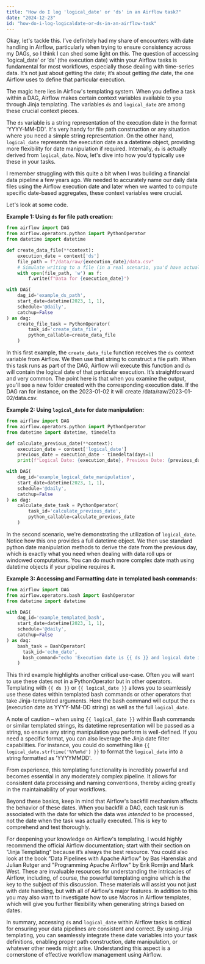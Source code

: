 ```yaml
---
title: "How do I log 'logical_date' or 'ds' in an Airflow task?"
date: "2024-12-23"
id: "how-do-i-log-logicaldate-or-ds-in-an-airflow-task"
---
```


Okay, let's tackle this. I’ve definitely had my share of encounters with date handling in Airflow, particularly when trying to ensure consistency across my DAGs, so I think I can shed some light on this. The question of accessing ‘logical_date’ or ‘ds’ (the execution date) within your Airflow tasks is fundamental for most workflows, especially those dealing with time-series data. It’s not just about getting the date; it’s about getting *the* date, the one Airflow uses to define that particular execution.

The magic here lies in Airflow's templating system. When you define a task within a DAG, Airflow makes certain context variables available to you through Jinja templating. The variables `ds` and `logical_date` are among these crucial context pieces.

The `ds` variable is a string representation of the execution date in the format 'YYYY-MM-DD'. It's very handy for file path construction or any situation where you need a simple string representation. On the other hand, `logical_date` represents the execution date as a datetime object, providing more flexibility for date manipulation if required. Internally, `ds` is actually derived from `logical_date`. Now, let's dive into how you'd typically use these in your tasks.

I remember struggling with this quite a bit when I was building a financial data pipeline a few years ago. We needed to accurately name our daily data files using the Airflow execution date and later when we wanted to compute specific date-based aggregates, these context variables were crucial.

Let's look at some code.

**Example 1: Using `ds` for file path creation:**

```python
from airflow import DAG
from airflow.operators.python import PythonOperator
from datetime import datetime

def create_data_file(**context):
    execution_date = context['ds']
    file_path = f"/data/raw/{execution_date}/data.csv"
    # Simulate writing to a file (in a real scenario, you'd have actual data writing)
    with open(file_path, 'w') as f:
        f.write(f"Data for {execution_date}")

with DAG(
    dag_id='example_ds_path',
    start_date=datetime(2023, 1, 1),
    schedule='@daily',
    catchup=False
) as dag:
    create_file_task = PythonOperator(
        task_id='create_data_file',
        python_callable=create_data_file
    )
```

In this first example, the `create_data_file` function receives the `ds` context variable from Airflow. We then use that string to construct a file path. When this task runs as part of the DAG, Airflow will execute this function and `ds` will contain the logical date of that particular execution. It’s straightforward and very common. The point here is that when you examine the output, you'll see a new folder created with the corresponding execution date. If the DAG ran for instance, on the 2023-01-02 it will create /data/raw/2023-01-02/data.csv.

**Example 2: Using `logical_date` for date manipulation:**

```python
from airflow import DAG
from airflow.operators.python import PythonOperator
from datetime import datetime, timedelta

def calculate_previous_date(**context):
    execution_date = context['logical_date']
    previous_date = execution_date - timedelta(days=1)
    print(f"Logical Date: {execution_date}, Previous Date: {previous_date}")

with DAG(
    dag_id='example_logical_date_manipulation',
    start_date=datetime(2023, 1, 1),
    schedule='@daily',
    catchup=False
) as dag:
    calculate_date_task = PythonOperator(
        task_id='calculate_previous_date',
        python_callable=calculate_previous_date
    )
```

In the second scenario, we're demonstrating the utilization of `logical_date`. Notice how this one provides a full datetime object. We then use standard python date manipulation methods to derive the date from the previous day, which is exactly what you need when dealing with data roll ups or windowed computations. You can do much more complex date math using datetime objects if your pipeline requires it.

**Example 3: Accessing and Formatting date in templated bash commands:**

```python
from airflow import DAG
from airflow.operators.bash import BashOperator
from datetime import datetime

with DAG(
    dag_id='example_templated_bash',
    start_date=datetime(2023, 1, 1),
    schedule='@daily',
    catchup=False
) as dag:
    bash_task = BashOperator(
      task_id='echo_date',
      bash_command="echo 'Execution date is {{ ds }} and logical date is {{ logical_date }}'"
    )

```

This third example highlights another critical use-case. Often you will want to use these dates not in a PythonOperator but in other operators. Templating with `{{ ds }}` or `{{ logical_date }}` allows you to seamlessly use these dates within templated bash commands or other operators that take Jinja-templated arguments. Here the bash command will output the `ds` (execution date as YYYY-MM-DD string) as well as the full `logical_date`.

A note of caution – when using `{{ logical_date }}` within Bash commands or similar templated strings, its datetime representation will be passed as a string, so ensure any string manipulation you perform is well-defined. If you need a specific format, you can also leverage the Jinja date filter capabilities. For instance, you could do something like `{{ logical_date.strftime('%Y%m%d') }}` to format the `logical_date` into a string formatted as 'YYYYMMDD'.

From experience, this templating functionality is incredibly powerful and becomes essential in any moderately complex pipeline. It allows for consistent data processing and naming conventions, thereby aiding greatly in the maintainability of your workflows.

Beyond these basics, keep in mind that Airflow's backfill mechanism affects the behavior of these dates. When you backfill a DAG, each task run is associated with the date for which the data was *intended* to be processed, not the date when the task was actually executed. This is key to comprehend and test thoroughly.

For deepening your knowledge on Airflow's templating, I would highly recommend the official Airflow documentation; start with their section on "Jinja Templating" because it’s always the best resource. You could also look at the book “Data Pipelines with Apache Airflow” by Bas Harenslak and Julian Rutger and "Programming Apache Airflow" by Erik Romijn and Mark West. These are invaluable resources for understanding the intricacies of Airflow, including, of course, the powerful templating engine which is the key to the subject of this discussion. These materials will assist you not just with date handling, but with all of Airflow's major features. In addition to this you may also want to investigate how to use Macros in Airflow templates, which will give you further flexibility when generating strings based on dates.

In summary, accessing `ds` and `logical_date` within Airflow tasks is critical for ensuring your data pipelines are consistent and correct. By using Jinja templating, you can seamlessly integrate these date variables into your task definitions, enabling proper path construction, date manipulation, or whatever other needs might arise. Understanding this aspect is a cornerstone of effective workflow management using Airflow.
